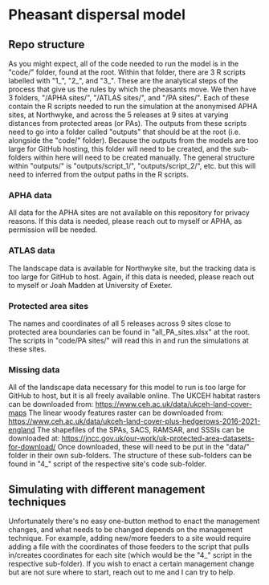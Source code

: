 # Pheasant dispersal model
## Repo structure
As you might expect, all of the code needed to run the model is in the "code/" folder, found at the root. Within that folder, there are 3 R scripts labelled with "1_", "2_", and "3_". These are the analytical steps of the process that give us the rules by which the pheasants move. We then have 3 folders, "/APHA sites/", "/ATLAS sites/", and "/PA sites/". Each of these contain the R scripts needed to run the simulation at the anonymised APHA sites, at Northwyke, and across the 5 releases at 9 sites at varying distances from protected areas (or PAs). The outputs from these scripts need to go into a folder called "outputs" that should be at the root (i.e. alongside the "code/" folder). Because the outputs from the models are too large for GitHub hosting, this folder will need to be created, and the sub-folders within here will need to be created manually. The general structure within "outputs/" is "outputs/script_1/", "outputs/script_2/", etc. but this will need to inferred from the output paths in the R scripts. 

### APHA data
All data for the APHA sites are not available on this repository for privacy reasons. If this data is needed, please reach out to myself or APHA, as permission will be needed. 

### ATLAS data
The landscape data is available for Northwyke site, but the tracking data is too large for GitHub to host. Again, if this data is needed, please reach out to myself or Joah Madden at University of Exeter. 

### Protected area sites
The names and coordinates of all 5 releases across 9 sites close to protected area boundaries can be found in "all_PA_sites.xlsx" at the root. The scripts in "code/PA sites/" will read this in and run the simulations at these sites.

### Missing data
All of the landscape data necessary for this model to run is too large for GitHub to host, but it is all freely available online. 
The UKCEH habitat rasters can be downloaded from: https://www.ceh.ac.uk/data/ukceh-land-cover-maps
The linear woody features raster can be downloaded from: https://www.ceh.ac.uk/data/ukceh-land-cover-plus-hedgerows-2016-2021-england
The shapefiles of the SPAs, SACS, RAMSAR, and SSSIs can be downloaded at: https://jncc.gov.uk/our-work/uk-protected-area-datasets-for-download/
Once downloaded, these will need to be put in the "data/" folder in their own sub-folders. The structure of these sub-folders can be found in "4_" script of the respective site's code sub-folder.

## Simulating with different management techniques
Unfortunately there's no easy one-button method to enact the management changes, and what needs to be changed depends on the management technique. For example, adding new/more feeders to a site would require adding a file with the coordinates of those feeders to the script that pulls in/creates coordinates for each site (which would be the "4_" script in the respective sub-folder). If you wish to enact a certain management change but are not sure where to start, reach out to me and I can try to help.
